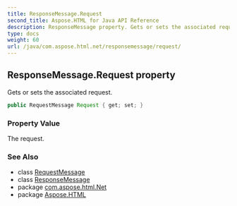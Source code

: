 ```yaml
---
title: ResponseMessage.Request
second_title: Aspose.HTML for Java API Reference
description: ResponseMessage property. Gets or sets the associated request
type: docs
weight: 60
url: /java/com.aspose.html.net/responsemessage/request/
---
```

## ResponseMessage.Request property

Gets or sets the associated request.

```java
public RequestMessage Request { get; set; }
```

### Property Value

The request.

### See Also

* class [RequestMessage](../../requestmessage/)
* class [ResponseMessage](../)
* package [com.aspose.html.Net](../../responsemessage/)
* package [Aspose.HTML](../../../)
